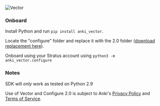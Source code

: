 ![Vector](https://github.com/AEP-Vision/Vector-Configure/blob/master/images/config2.png?raw=true)

### Onboard

Install Python and run ``pip install anki_vector``.

Locate the "configure" folder and replace it with the 2.0 folder ([download replacement here](https://github.com/AEP-Vision/Vector-Configure/releases)).

Onboard using your Stratus account using ``python3 -m anki_vector.configure``

### Notes

SDK will *only* work as tested on Python 2.9

Use of Vector and Configure 2.0 is subject to Anki's [Privacy Policy](https://anki.bot/policies/privacy-policy) and [Terms of Service](https://anki.bot/policies/terms-of-service).
